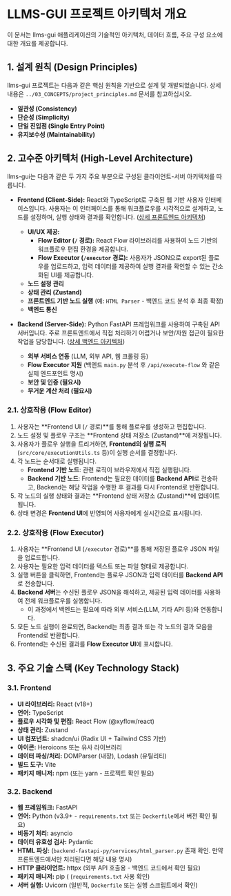 # LLMS-GUI 프로젝트 아키텍처 개요

이 문서는 llms-gui 애플리케이션의 기술적인 아키텍처, 데이터 흐름, 주요 구성 요소에 대한 개요를 제공합니다.

## 1. 설계 원칙 (Design Principles)

llms-gui 프로젝트는 다음과 같은 핵심 원칙을 기반으로 설계 및 개발되었습니다. 상세 내용은 `../03_CONCEPTS/project_principles.md` 문서를 참고하십시오.

*   **일관성 (Consistency)**
*   **단순성 (Simplicity)**
*   **단일 진입점 (Single Entry Point)**
*   **유지보수성 (Maintainability)**

## 2. 고수준 아키텍처 (High-Level Architecture)

llms-gui는 다음과 같은 두 가지 주요 부분으로 구성된 클라이언트-서버 아키텍처를 따릅니다.

*   **Frontend (Client-Side):** React와 TypeScript로 구축된 웹 기반 사용자 인터페이스입니다. 사용자는 이 인터페이스를 통해 워크플로우를 시각적으로 설계하고, 노드를 설정하며, 실행 상태와 결과를 확인합니다. ([상세 프론트엔드 아키텍처](./frontend_architecture.md))
    *   **UI/UX 제공:**
        *   **Flow Editor (`/` 경로):** React Flow 라이브러리를 사용하여 노드 기반의 워크플로우 편집 환경을 제공합니다.
        *   **Flow Executor (`/executor` 경로):** 사용자가 JSON으로 export된 플로우를 업로드하고, 입력 데이터를 제공하여 실행 결과를 확인할 수 있는 간소화된 UI를 제공합니다.
    *   **노드 설정 관리**
    *   **상태 관리 (Zustand)**
    *   **프론트엔드 기반 노드 실행** (예: `HTML Parser` - 백엔드 코드 분석 후 최종 확정)
    *   **백엔드 통신**

*   **Backend (Server-Side):** Python FastAPI 프레임워크를 사용하여 구축된 API 서버입니다. 주로 프론트엔드에서 직접 처리하기 어렵거나 보안/자원 접근이 필요한 작업을 담당합니다. ([상세 백엔드 아키텍처](./backend_architecture.md))
    *   **외부 서비스 연동** (LLM, 외부 API, 웹 크롤링 등)
    *   **Flow Executor 지원** (백엔드 `main.py` 분석 후 `/api/execute-flow` 와 같은 실제 엔드포인트 명시)
    *   **보안 및 인증 (필요시)**
    *   **무거운 계산 처리 (필요시)**

### 2.1. 상호작용 (Flow Editor)

1.  사용자는 **Frontend UI (`/` 경로)**를 통해 플로우를 생성하고 편집합니다.
2.  노드 설정 및 플로우 구조는 **Frontend 상태 저장소 (Zustand)**에 저장됩니다.
3.  사용자가 플로우 실행을 트리거하면, **Frontend의 실행 로직** (`src/core/executionUtils.ts` 등)이 실행 순서를 결정합니다.
4.  각 노드는 순서대로 실행됩니다.
    *   **Frontend 기반 노드**: 관련 로직이 브라우저에서 직접 실행됩니다.
    *   **Backend 기반 노드**: Frontend는 필요한 데이터를 **Backend API**로 전송하고, Backend는 해당 작업을 수행한 후 결과를 다시 Frontend로 반환합니다.
5.  각 노드의 실행 상태와 결과는 **Frontend 상태 저장소 (Zustand)**에 업데이트됩니다.
6.  상태 변경은 **Frontend UI**에 반영되어 사용자에게 실시간으로 표시됩니다.

### 2.2. 상호작용 (Flow Executor)

1.  사용자는 **Frontend UI (`/executor` 경로)**를 통해 저장된 플로우 JSON 파일을 업로드합니다.
2.  사용자는 필요한 입력 데이터를 텍스트 또는 파일 형태로 제공합니다.
3.  실행 버튼을 클릭하면, Frontend는 플로우 JSON과 입력 데이터를 **Backend API**로 전송합니다.
4.  **Backend 서버**는 수신된 플로우 JSON을 해석하고, 제공된 입력 데이터를 사용하여 전체 워크플로우를 실행합니다.
    *   이 과정에서 백엔드는 필요에 따라 외부 서비스(LLM, 기타 API 등)와 연동합니다.
5.  모든 노드 실행이 완료되면, Backend는 최종 결과 또는 각 노드의 결과 모음을 Frontend로 반환합니다.
6.  Frontend는 수신된 결과를 **Flow Executor UI**에 표시합니다.

## 3. 주요 기술 스택 (Key Technology Stack)

### 3.1. Frontend

*   **UI 라이브러리:** React (v18+)
*   **언어:** TypeScript
*   **플로우 시각화 및 편집:** React Flow (@xyflow/react)
*   **상태 관리:** Zustand
*   **UI 컴포넌트:** shadcn/ui (Radix UI + Tailwind CSS 기반)
*   **아이콘:** Heroicons 또는 유사 라이브러리
*   **데이터 파싱/처리:** DOMParser (내장), Lodash (유틸리티)
*   **빌드 도구:** Vite
*   **패키지 매니저:** npm (또는 yarn - 프로젝트 확인 필요)

### 3.2. Backend

*   **웹 프레임워크:** FastAPI
*   **언어:** Python (v3.9+ - `requirements.txt` 또는 `Dockerfile`에서 버전 확인 필요)
*   **비동기 처리:** asyncio
*   **데이터 유효성 검사:** Pydantic
*   **HTML 파싱:** (`backend-fastapi-py/services/html_parser.py` 존재 확인. 만약 프론트엔드에서만 처리된다면 해당 내용 명시)
*   **HTTP 클라이언트:** httpx (외부 API 호출용 - 백엔드 코드에서 확인 필요)
*   **패키지 매니저:** pip ( (`requirements.txt` 사용 확인)
*   **서버 실행:** Uvicorn (일반적, `Dockerfile` 또는 실행 스크립트에서 확인) 